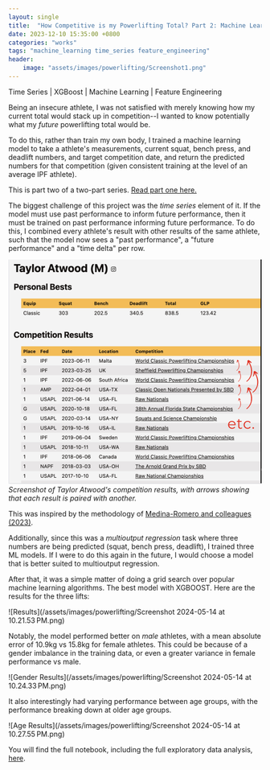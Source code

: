 ```yaml
---
layout: single
title:  "How Competitive is my Powerlifting Total? Part 2: Machine Learning"
date: 2023-12-10 15:35:00 +0800
categories: "works"
tags: "machine_learning time_series feature_engineering"
header:
    image: "assets/images/powerlifting/Screenshot1.png"
---
```


Time Series \| XGBoost \| Machine Learning \| Feature Engineering

Being an insecure athlete, I was not satisfied with merely knowing how my current total would stack up in competition--I wanted to know potentially what my *future* powerlifting total would be. 

To do this, rather than train my own body, I trained a machine learning model to take a athlete's measurements, current squat, bench press, and deadlift numbers, and target competition date, and return the predicted numbers for that competition (given consistent training at the level of an average IPF athlete).

This is part two of a two-part series. [Read part one here.](https://miguelsingian.github.io/works/2023/02/03/powerlifting_1.html)

The biggest challenge of this project was the *time series* element of it. If the model must use past performance to inform future performance, then it must be trained on past performance informing future performance. To do this, I combined every athlete's result with other results of the same athlete, such that the model now sees a "past performance", a "future performance" and a "time delta" per row.

![Screenshot of Taylor Atwood's competition results, with arrows showing that each result is paired with another](/assets/images/powerlifting/Screenshot2.png)
*Screenshot of Taylor Atwood's competition results, with arrows showing that each result is paired with another.*

This was inspired by the methodology of [Medina-Romero and colleagues (2023)](https://www.mdpi.com/2673-4591/39/1/20). 

Additionally, since this was a *multioutput regression* task where three numbers are being predicted (squat, bench press, deadlift), I trained three ML models. If I were to do this again in the future, I would choose a model that is better suited to multioutput regression.

After that, it was a simple matter of doing a grid search over popular machine learning algorithms. The best model with XGBOOST. Here are the results for the three lifts:

![Results](/assets/images/powerlifting/Screenshot 2024-05-14 at 10.21.53 PM.png)

Notably, the model performed better on *male* athletes, with a mean absolute error of 10.9kg vs 15.8kg for female athletes. This could be because of a gender imbalance in the training data, or even a greater variance in female performance vs male.

![Gender Results](/assets/images/powerlifting/Screenshot 2024-05-14 at 10.24.33 PM.png)

It also interestingly had varying performance between age groups, with the performance breaking down at older age groups.

![Age Results](/assets/images/powerlifting/Screenshot 2024-05-14 at 10.27.55 PM.png)

You will find the full notebook, including the full exploratory data analysis, [here](https://github.com/MiguelSingian/school-projects/blob/main/powerlifting.ipynb).